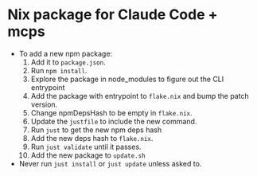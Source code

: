 # Nix package for Claude Code + mcps

- To add a new npm package:
  1. Add it to `package.json`.
  2. Run `npm install`.
  3. Explore the package in node_modules to figure out the CLI entrypoint
  4. Add the package with entrypoint to `flake.nix` and bump the patch version.
  5. Change npmDepsHash to be empty in `flake.nix`.
  6. Update the `justfile` to include the new command.
  7. Run `just` to get the new npm deps hash
  8. Add the new deps hash to `flake.nix`.
  9. Run `just validate` until it passes.
  10. Add the new package to `update.sh`
- Never run `just install` or `just update` unless asked to.
